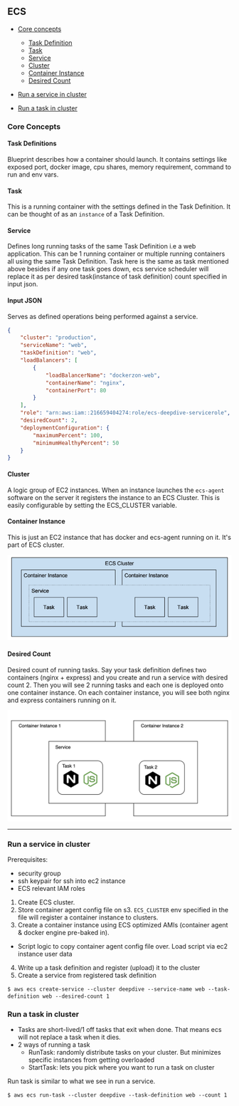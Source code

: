 ## ECS

- [Core concepts](#core-concepts)
  - [Task Definition](#task-definition)
  - [Task](#task)
  - [Service](#service)
  - [Cluster](#cluster)
  - [Container Instance](#container-instance)
  - [Desired Count](#desired-count)

- [Run a service in cluster](#run-a-service-in-cluster)
- [Run a task in cluster](#run-a-task-in-cluster)

### Core Concepts

#### Task Definitions
Blueprint describes how a container should launch. It contains settings like exposed port, docker image, cpu shares, memory requirement, command to run and env vars.

#### Task
This is a running container with the settings defined in the Task Definition. It can be thought of as an `instance` of a Task Definition.

#### Service
Defines long running tasks of the same Task Definition i.e a web application. This can be 1 running container or multiple running containers all using the same Task Definition. Task here is the same as task mentioned above besides if any one task goes down, ecs service scheduler will replace it as per desired task(instance of task definition) count specified in input json.

#### Input JSON
Serves as defined operations being performed against a service.

```json
{
    "cluster": "production",
    "serviceName": "web",
    "taskDefinition": "web",
    "loadBalancers": [
        {
            "loadBalancerName": "dockerzon-web",
            "containerName": "nginx",
            "containerPort": 80
        }
    ],
    "role": "arn:aws:iam::216659404274:role/ecs-deepdive-servicerole",
    "desiredCount": 2,
    "deploymentConfiguration": {
        "maximumPercent": 100,
        "minimumHealthyPercent": 50
    }
}
```

#### Cluster
A logic group of EC2 instances. When an instance launches the `ecs-agent` software on the server it registers the instance to an ECS Cluster. This is easily configurable by setting the ECS_CLUSTER variable.

#### Container Instance
This is just an EC2 instance that has docker and ecs-agent running on it. It's part of ECS cluster.

![ecs arch](ecs-arch.png)

#### Desired Count
Desired count of running tasks. Say your task definition defines two containers (nginx + express) and you create and run a service with desired count 2. Then you will see 2 running tasks and each one is deployed onto one container instance. On each container instance, you will see both nginx and express containers running on it.

![run service](run-service.png)

---

### Run a service in cluster

Prerequisites:

- security group
- ssh keypair for ssh into ec2 instance
- ECS relevant IAM roles

1. Create ECS cluster.
2. Store container agent config file on s3. `ECS_CLUSTER` env specified in the file will register a container instance to clusters.
3. Create a container instance using ECS optimized AMIs (container agent & docker engine pre-baked in).
  - Script logic to copy container agent config file over. Load script via ec2 instance user data
4. Write up a task definition and register (upload) it to the cluster
5. Create a service from registered task definition

```shell
$ aws ecs create-service --cluster deepdive --service-name web --task-definition web --desired-count 1
```

### Run a task in cluster

- Tasks are short-lived/1 off tasks that exit when done. That means ecs will not replace a task when it dies.
- 2 ways of running a task
  - RunTask: randomly distribute tasks on your cluster. But minimizes specific instances from getting overloaded
  - StartTask: lets you pick where you want to run a task on cluster

Run task is similar to what we see in run a service.

```shell
$ aws ecs run-task --cluster deepdive --task-definition web --count 1
```




















